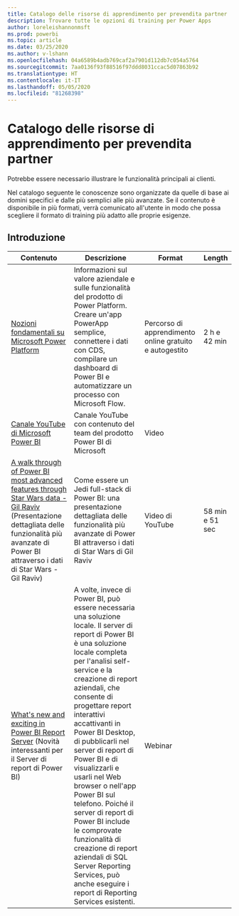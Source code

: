 ```yaml
---
title: Catalogo delle risorse di apprendimento per prevendita partner
description: Trovare tutte le opzioni di training per Power Apps
author: loreleishannonmsft
ms.prod: powerbi
ms.topic: article
ms.date: 03/25/2020
ms.author: v-lshann
ms.openlocfilehash: 04a6589b4adb769caf2a7901d112db7c054a5764
ms.sourcegitcommit: 7aa0136f93f88516f97ddd8031ccac5d07863b92
ms.translationtype: HT
ms.contentlocale: it-IT
ms.lasthandoff: 05/05/2020
ms.locfileid: "81268398"
---
```

# <a name="partner-pre-sales-learning-catalog"></a>Catalogo delle risorse di apprendimento per prevendita partner

Potrebbe essere necessario illustrare le funzionalità principali ai clienti. 

Nel catalogo seguente le conoscenze sono organizzate da quelle di base ai domini specifici e dalle più semplici alle più avanzate. Se il contenuto è disponibile in più formati, verrà comunicato all'utente in modo che possa scegliere il formato di training più adatto alle proprie esigenze.

## <a name="get-started"></a>Introduzione<a name="get-started"></a>
| Contenuto  | Descrizione | Format  | Length   |
|-------------------------------------------------------------------------------------------------------------------------------------|-------------------------------------------------------------------------------------------------------------------------------------------------------------------------------------------------------------------------------------------------------------------------------------------------------------------------------------------------------------------------------------------------------------------------------------------------------------------------------------------------------------------------------------------------------------------|---------------------------------------|-------------|
| [Nozioni fondamentali su Microsoft Power Platform](https://docs.microsoft.com/learn/paths/power-plat-fundamentals/)   | Informazioni sul valore aziendale e sulle funzionalità del prodotto di Power Platform. Creare un'app PowerApp semplice, connettere i dati con CDS, compilare un dashboard di Power BI e automatizzare un processo con Microsoft Flow.   | Percorso di apprendimento online gratuito e autogestito | 2 h e 42 min   |
| [Canale YouTube di Microsoft Power BI](https://www.youtube.com/user/mspowerbi/videos)                                                 | Canale YouTube con contenuto del team del prodotto Power BI di Microsoft  | Video |             |
| [A walk through of Power BI most advanced features through Star Wars data - Gil Raviv](https://www.youtube.com/watch?v=r0Qk5V8dvgg) (Presentazione dettagliata delle funzionalità più avanzate di Power BI attraverso i dati di Star Wars - Gil Raviv) | Come essere un Jedi full-stack di Power BI: una presentazione dettagliata delle funzionalità più avanzate di Power BI attraverso i dati di Star Wars di Gil Raviv  | Video di YouTube   | 58 min e 51 sec |
| [What's new and exciting in Power BI Report Server](https://info.microsoft.com/whats-new-powerbi-report-server-ondemand.html) (Novità interessanti per il Server di report di Power BI)       | A volte, invece di Power BI, può essere necessaria una soluzione locale. Il server di report di Power BI è una soluzione locale completa per l'analisi self-service e la creazione di report aziendali, che consente di progettare report interattivi accattivanti in Power BI Desktop, di pubblicarli nel server di report di Power BI e di visualizzarli e usarli nel Web browser o nell'app Power BI sul telefono. Poiché il server di report di Power BI include le comprovate funzionalità di creazione di report aziendali di SQL Server Reporting Services, può anche eseguire i report di Reporting Services esistenti. | Webinar   |             |